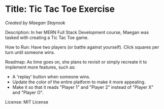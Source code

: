 # Title: Tic Tac Toe Exercise
 
_Created by Maegan Stayrook_

Description:
In her MERN Full Stack Development course, Maegan was tasked with creating a Tic Tac Toe game.

How to Run:
Have two players (or battle against yourself). Click squares per turn until someone wins.

Roadmap:
As time goes on, she plans to revisit or simply recreate it to implement more features, such as:
- A 'replay' button when someone wins.
- Update the color of the entire platform to make it more appealing.
- Make it so that it reads "Player 1" and "Player 2" instead of "Player X" and "Player O".

License: MIT License

<!---
Typical things inside a README file:
- Name: The name of the project. This name should be a descriptive, specific name for your project and what it does.  
- Description: A description of the project to let people know what the project is for. A list of features could also be added here as a sub-section. 
- Installation: If needed, you could include steps to help people get started with your project.
- Usage: You can include examples of how to use your project in this section and highlight the expected outcomes. 
- Support: You can tell people where to go for help regarding your project (example: email, Twitter, etc.). 
- Roadmap: This section could include any future fixes or improvements you might be planning for your project. 
- License information: For open source projects, you can describe how they’re licensed.  
--->